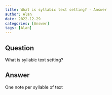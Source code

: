 ```yaml
---
title: What is syllabic text setting? - Answer
author: Alan
date: 2022-12-29
categories: [Answer]
tags: [Alan]
---
```


## Question

What is syllabic text setting?



## Answer

One note per syllable of text